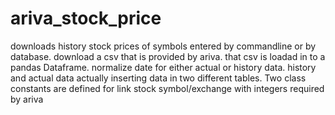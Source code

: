 # ariva_stock_price

downloads history stock prices of symbols entered by commandline or by database. 
download a csv that is provided by ariva. that csv is loadad in to a pandas Dataframe. 
normalize date for either actual or history data. 
history and actual data actually inserting data in two different tables. 
Two class constants are defined for link stock symbol/exchange with integers required by ariva

